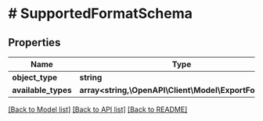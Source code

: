 # # SupportedFormatSchema

## Properties

Name | Type | Description | Notes
------------ | ------------- | ------------- | -------------
**object_type** | **string** |  |
**available_types** | **array<string,\OpenAPI\Client\Model\ExportFormat[]>** |  |

[[Back to Model list]](../../README.md#models) [[Back to API list]](../../README.md#endpoints) [[Back to README]](../../README.md)
